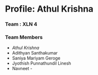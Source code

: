 # Profile: Athul Krishna

### Team : XLN 4

### Team Members 
- *Athul Krishna*
- Adithyan Santhakumar
- Saniya Mariyam Geroge
- Jyothish Punnathundil Linesh
- Navneet -
